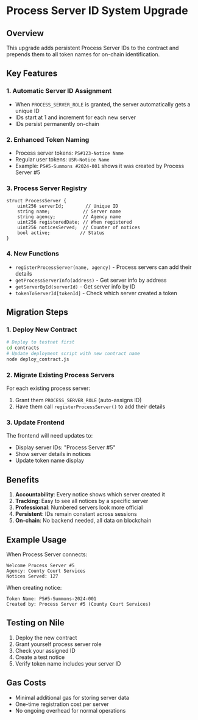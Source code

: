 # Process Server ID System Upgrade

## Overview
This upgrade adds persistent Process Server IDs to the contract and prepends them to all token names for on-chain identification.

## Key Features

### 1. Automatic Server ID Assignment
- When `PROCESS_SERVER_ROLE` is granted, the server automatically gets a unique ID
- IDs start at 1 and increment for each new server
- IDs persist permanently on-chain

### 2. Enhanced Token Naming
- Process server tokens: `PS#123-Notice Name`
- Regular user tokens: `USR-Notice Name`
- Example: `PS#5-Summons #2024-001` shows it was created by Process Server #5

### 3. Process Server Registry
```solidity
struct ProcessServer {
    uint256 serverId;        // Unique ID
    string name;            // Server name
    string agency;          // Agency name
    uint256 registeredDate; // When registered
    uint256 noticesServed;  // Counter of notices
    bool active;           // Status
}
```

### 4. New Functions
- `registerProcessServer(name, agency)` - Process servers can add their details
- `getProcessServerInfo(address)` - Get server info by address
- `getServerById(serverId)` - Get server info by ID
- `tokenToServerId[tokenId]` - Check which server created a token

## Migration Steps

### 1. Deploy New Contract
```bash
# Deploy to testnet first
cd contracts
# Update deployment script with new contract name
node deploy_contract.js
```

### 2. Migrate Existing Process Servers
For each existing process server:
1. Grant them `PROCESS_SERVER_ROLE` (auto-assigns ID)
2. Have them call `registerProcessServer()` to add their details

### 3. Update Frontend
The frontend will need updates to:
- Display server IDs: "Process Server #5"
- Show server details in notices
- Update token name display

## Benefits

1. **Accountability**: Every notice shows which server created it
2. **Tracking**: Easy to see all notices by a specific server
3. **Professional**: Numbered servers look more official
4. **Persistent**: IDs remain constant across sessions
5. **On-chain**: No backend needed, all data on blockchain

## Example Usage

When Process Server connects:
```
Welcome Process Server #5
Agency: County Court Services
Notices Served: 127
```

When creating notice:
```
Token Name: PS#5-Summons-2024-001
Created by: Process Server #5 (County Court Services)
```

## Testing on Nile

1. Deploy the new contract
2. Grant yourself process server role
3. Check your assigned ID
4. Create a test notice
5. Verify token name includes your server ID

## Gas Costs
- Minimal additional gas for storing server data
- One-time registration cost per server
- No ongoing overhead for normal operations